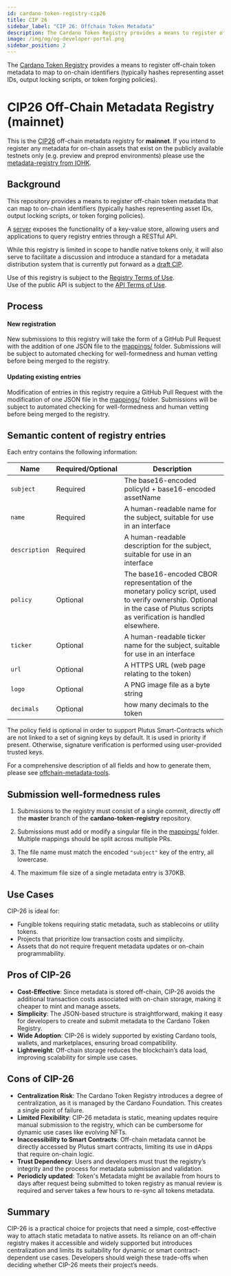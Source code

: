 ```yaml
--- 
id: cardano-token-registry-cip26
title: CIP 26
sidebar_label: "CIP 26: Offchain Token Metadata"
description: The Cardano Token Registry provides a means to register off-chain token metadata that can map to on-chain identifiers. 
image: /img/og/og-developer-portal.png 
sidebar_position: 2
--- 
```

The [Cardano Token Registry](https://github.com/cardano-foundation/cardano-token-registry) provides a means to register off-chain token metadata to map to on-chain identifiers (typically hashes representing asset IDs, output locking scripts, or token forging policies).

# CIP26 Off-Chain Metadata Registry (mainnet)
This is the [CIP26](https://cips.cardano.org/cip/CIP-0026) off-chain metadata registry for **mainnet**. If you intend to register any metadata for on-chain assets that exist on the publicly available testnets only (e.g. preview and preprod environments) please use the [metadata-registry from IOHK](https://github.com/input-output-hk/metadata-registry-testnet).

##  Background
This repository provides a means to register off-chain token metadata that can map to on-chain identifiers (typically hashes representing asset IDs, output locking scripts, or token forging policies).

A [server](/docs/native-tokens/token-registry/cardano-token-registry-server) exposes the functionality of a key-value store, allowing users and applications to query registry entries through a RESTful API.

While this registry is limited in scope to handle native tokens only, it will also serve to facilitate a discussion and introduce a standard for a metadata distribution system that is currently put forward as a [draft CIP](https://github.com/michaelpj/CIPs/blob/cip-metadata-server/cip-metadata-server.md).

Use of this registry is subject to the [Registry Terms of Use](https://github.com/cardano-foundation/cardano-token-registry/blob/master/Registry_Terms_of_Use.md).           
Use of the public API is subject to the [API Terms of Use](https://github.com/cardano-foundation/cardano-token-registry/blob/master/API_Terms_of_Use.md).

## Process

#### New registration

New submissions to this registry will take the form of a GitHub Pull Request with the addition of one JSON file to the [mappings/](https://github.com/cardano-foundation/cardano-token-registry/blob/master/mappings) folder. Submissions will be subject to automated checking for well-formedness and human vetting before being merged to the registry.


#### Updating existing entries

Modification of entries in this registry require a GitHub Pull Request with the modification of one JSON file in the [mappings/](https://github.com/cardano-foundation/cardano-token-registry/blob/master/mappings) folder.  Submissions will be subject to automated checking for well-formedness and human vetting before being merged to the registry. 


## Semantic content of registry entries

Each entry contains the following information:

**Name**             | **Required/Optional**|**Description**
---              | ---       | ---
`subject`        | Required  | The base16-encoded policyId + base16-encoded assetName
`name`           | Required  | A human-readable name for the subject, suitable for use in an interface
`description`    | Required  | A human-readable description for the subject, suitable for use in an interface
`policy`         | Optional  | The base16-encoded CBOR representation of the monetary policy script, used to verify ownership. Optional in the case of Plutus scripts as verification is handled elsewhere.
`ticker`         | Optional  | A human-readable ticker name for the subject, suitable for use in an interface
`url`            | Optional  | A HTTPS URL (web page relating to the token)
`logo`           | Optional  | A PNG image file as a byte string
`decimals`       | Optional  | how many decimals to the token

The policy field is optional in order to support Plutus Smart-Contracts which are not linked to a set of signing keys by default. It is used in priority if present. Otherwise, signature verification is performed using user-provided trusted keys.

For a comprehensive description of all fields and how to generate them, please see [offchain-metadata-tools](https://github.com/input-output-hk/offchain-metadata-tools).  

## Submission well-formedness rules

1. Submissions to the registry must consist of a single commit, directly off the **master** branch of the **cardano-token-registry** repository.

2. Submissions must add or modify a singular file in the [mappings/](https://github.com/cardano-foundation/cardano-token-registry/blob/master/mappings) folder. Multiple mappings should be split across multiple PRs.

3. The file name must match the encoded `"subject"` key of the entry, all lowercase.

4. The maximum file size of a single metadata entry is 370KB.


## Use Cases

CIP-26 is ideal for:
- Fungible tokens requiring static metadata, such as stablecoins or utility tokens.
- Projects that prioritize low transaction costs and simplicity.
- Assets that do not require frequent metadata updates or on-chain programmability.

## Pros of CIP-26

- **Cost-Effective**: Since metadata is stored off-chain, CIP-26 avoids the additional transaction costs associated with on-chain storage, making it cheaper to mint and manage assets.
- **Simplicity**: The JSON-based structure is straightforward, making it easy for developers to create and submit metadata to the Cardano Token Registry.
- **Wide Adoption**: CIP-26 is widely supported by existing Cardano tools, wallets, and marketplaces, ensuring broad compatibility.
- **Lightweight**: Off-chain storage reduces the blockchain’s data load, improving scalability for simple use cases.

## Cons of CIP-26

- **Centralization Risk**: The Cardano Token Registry introduces a degree of centralization, as it is managed by the Cardano Foundation. This creates a single point of failure.
- **Limited Flexibility**: CIP-26 metadata is static, meaning updates require manual submission to the registry, which can be cumbersome for dynamic use cases like evolving NFTs.
- **Inaccessibility to Smart Contracts**: Off-chain metadata cannot be directly accessed by Plutus smart contracts, limiting its use in dApps that require on-chain logic.
- **Trust Dependency**: Users and developers must trust the registry’s integrity and the process for metadata submission and validation.
- **Periodicly updated**: Token's Metadata might be available from hours to days after request being submitted to token registry as manual review is required and server takes a few hours to re-sync all tokens metadata.

## Summary

CIP-26 is a practical choice for projects that need a simple, cost-effective way to attach static metadata to native assets. Its reliance on an off-chain registry makes it accessible and widely supported but introduces centralization and limits its suitability for dynamic or smart contract-dependent use cases. Developers should weigh these trade-offs when deciding whether CIP-26 meets their project’s needs.
